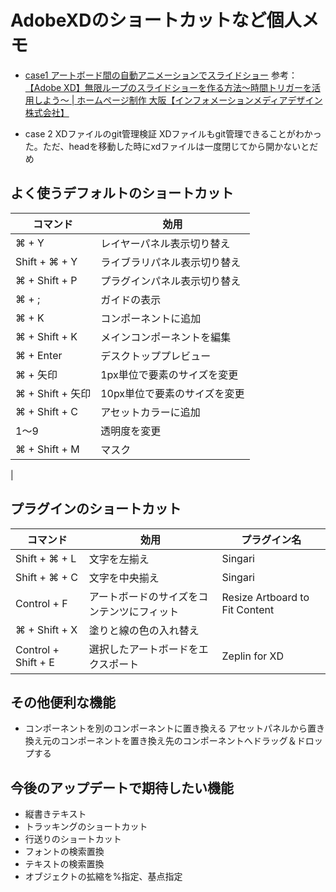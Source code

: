 # AdobeXDのショートカットなど個人メモ

- [case1 アートボード間の自動アニメーションでスライドショー](https://xd.adobe.com/view/d5e54a66-916c-41ad-b793-e75060619b04-80b6/?fullscreen)
参考：[【Adobe XD】無限ループのスライドショーを作る方法～時間トリガーを活用しよう～ \| ホームページ制作 大阪【インフォメーションメディアデザイン株式会社】](https://www.imd-net.com/column/39223/)

- case 2 XDファイルのgit管理検証
	XDファイルもgit管理できることがわかった。ただ、headを移動した時にxdファイルは一度閉じてから開かないとだめ

## よく使うデフォルトのショートカット

|コマンド|効用|
|--------|----|
|⌘ + Y|レイヤーパネル表示切り替え|
|Shift + ⌘ + Y|ライブラリパネル表示切り替え|
|⌘ + Shift + P|プラグインパネル表示切り替え|
|⌘ + ;|ガイドの表示|
|⌘ + K|コンポーネントに追加|
|⌘ + Shift + K|メインコンポーネントを編集|
|⌘ + Enter|デスクトッププレビュー|
|⌘ + 矢印|1px単位で要素のサイズを変更|
|⌘ + Shift + 矢印|10px単位で要素のサイズを変更|
|⌘ + Shift + C|アセットカラーに追加|
|1〜9|透明度を変更|
|⌘ + Shift + M|マスク|
|

## プラグインのショートカット

|コマンド|効用|プラグイン名|
|--------|----|------------|
|Shift + ⌘ + L|文字を左揃え|Singari|
|Shift + ⌘ + C|文字を中央揃え|Singari|
|Control + F|アートボードのサイズをコンテンツにフィット|Resize Artboard to Fit Content|
|⌘ + Shift + X|塗りと線の色の入れ替え|
|Control + Shift + E|選択したアートボードをエクスポート|Zeplin for XD|

## その他便利な機能
- コンポーネントを別のコンポーネントに置き換える
	アセットパネルから置き換え元のコンポーネントを置き換え先のコンポーネントへドラッグ＆ドロップする

## 今後のアップデートで期待したい機能
- 縦書きテキスト
- トラッキングのショートカット
- 行送りのショートカット
- フォントの検索置換
- テキストの検索置換
- オブジェクトの拡縮を%指定、基点指定